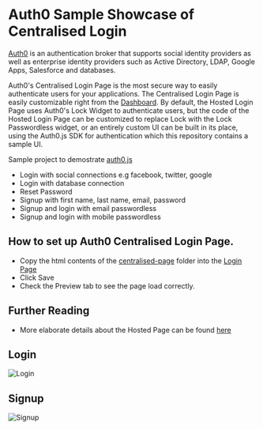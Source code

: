 # Auth0 Sample Showcase of Centralised Login

[Auth0](https://auth0.com) is an authentication broker that supports social identity providers as well as enterprise identity providers such as Active Directory, LDAP, Google Apps, Salesforce and databases.

Auth0's Centralised Login Page is the most secure way to easily authenticate users for your applications. The Centralised Login Page is easily customizable right from the [Dashboard](https://manage.auth0.com/#/login_page). By default, the Hosted Login Page uses Auth0's Lock Widget to authenticate users, but the code of the Hosted Login Page can be customized to replace Lock with the Lock Passwordless widget, or an entirely custom UI can be built in its place, using the Auth0.js SDK for authentication which this repository contains a sample UI.

Sample project to demostrate [auth0.js](https://github.com/auth0/auth0.js) 

* Login with social connections e.g facebook, twitter, google
* Login with database connection
* Reset Password
* Signup with first name, last name, email, password
* Signup and login with email passwordless
* Signup and login with mobile passwordless

## How to set up Auth0 Centralised Login Page.
* Copy the html contents of the [centralised-page](https://github.com/vikasjayaram/auth0-centralised-login/tree/master/centralised-page) folder into the [Login Page](https://manage.auth0.com/#/login_page)
* Click Save
* Check the Preview tab to see the page load correctly.

## Further Reading
* More elaborate details about the Hosted Page can be found [here](https://auth0.com/docs/hosted-pages/login#about-the-hosted-login-page) 

## Login

![Login](https://github.com/vikasjayaram/auth0-samples/blob/master/screenshots/auth0_custom_ui_login.png)

## Signup

![Signup](https://github.com/vikasjayaram/auth0-samples/blob/master/screenshots/auth0_custom_ui_signup.png)
